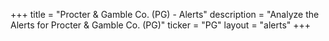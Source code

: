 +++
title = "Procter & Gamble Co. (PG) - Alerts"
description = "Analyze the Alerts for Procter & Gamble Co. (PG)"
ticker = "PG"
layout = "alerts"
+++

